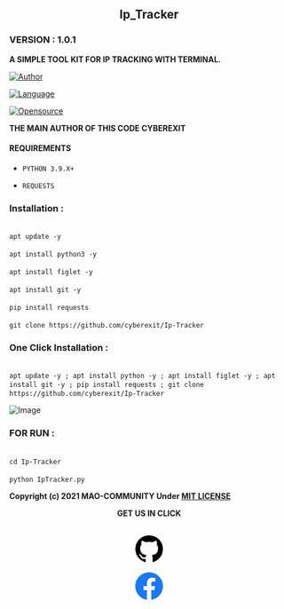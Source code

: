 <h2 align="center"> Ip_Tracker </h2>

<h3>VERSION : 1.0.1</h3>

**A SIMPLE TOOL KIT FOR IP TRACKING WITH TERMINAL.**

[![Author](https://img.shields.io/badge/Author-Cyberexit-blue)](https://github.com/cyberexit)

[![Language](https://img.shields.io/badge/Written%20in-Python3-blue)](#)

[![Opensource](https://img.shields.io/badge/Open%20Source-Yes-green)](#)

**THE MAIN AUTHOR OF THIS CODE CYBEREXIT**

#### REQUIREMENTS

* `PYTHON 3.9.X+`

* `REQUESTS`

### Installation :

```

apt update -y

apt install python3 -y

apt install figlet -y

apt install git -y

pip install requests

git clone https://github.com/cyberexit/Ip-Tracker

```

### One Click Installation :

```

apt update -y ; apt install python -y ; apt install figlet -y ; apt install git -y ; pip install requests ; git clone https://github.com/cyberexit/Ip-Tracker

```
![Image](https://user-images.githubusercontent.com/114644998/222815725-4e69158d-1054-405c-9548-ceac365421ba.jpg)

### FOR RUN :

```

cd Ip-Tracker 

python IpTracker.py

```
<b>Copyright (c) 2021 MAO-COMMUNITY Under <a href="https://raw.githubusercontent.com/mao2116/mmail/main/LICENSE">MIT LICENSE</a></b>

<div align="center">

<b> GET US IN CLICK </b><br><br>

<a href="https://github.com/mao2116">

  <img width="50px" height="50px" src="https://raw.githubusercontent.com/fh-rabbi/Hack-Box/main/images/git.png">

</a>

<a href="https://www.facebook.com/mao2116/">

  <img width="50px" height="50px" src="https://raw.githubusercontent.com/fh-rabbi/Hack-Box/main/images/fb.png"><!I JUST USE A PIC FROM FH-RABBI >

</a>

</div>  

